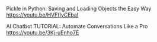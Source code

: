 Pickle in Python: Saving and Loading Objects the Easy Way
https://youtu.be/HVFfIyCEbaI

AI Chatbot TUTORIAL: Automate Conversations Like a Pro
https://youtu.be/3Kj-uEnho7E